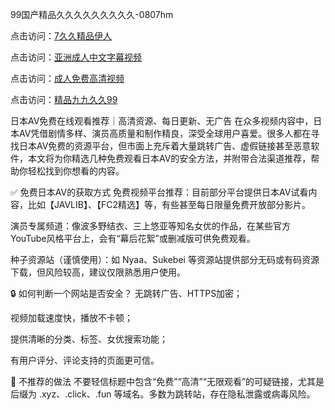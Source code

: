 99国产精品久久久久久久久久久-0807hm

点击访问：<a href="https://heiliaozj3tjd.pages.dev">7久久精品伊人</a>

点击访问：<a href="https://heiliaowzu4ur.pages.dev">亚洲成人中文字幕视频</a>

点击访问：<a href="https://heiliaoow5kzm.pages.dev">成人免费高清视频</a>

点击访问：<a href="https://heiliao2dmwwy.pages.dev">精品九九久久99</a>

日本AV免费在线观看推荐｜高清资源、每日更新、无广告
在众多视频内容中，日本AV凭借剧情多样、演员高质量和制作精良，深受全球用户喜爱。很多人都在寻找日本AV免费的资源平台，但市面上充斥着大量跳转广告、虚假链接甚至恶意软件，本文将为你精选几种免费观看日本AV的安全方法，并附带合法渠道推荐，帮助你轻松找到你想看的内容。

✅ 免费日本AV的获取方式
免费视频平台推荐：目前部分平台提供日本AV试看内容，比如【JAVLIB】、【FC2精选】等，有些甚至每日限量免费开放部分影片。

演员专属频道：像波多野结衣、三上悠亚等知名女优的作品，在某些官方YouTube风格平台上，会有“幕后花絮”或删减版可供免费观看。

种子资源站（谨慎使用）：如 Nyaa、Sukebei 等资源站提供部分无码或有码资源下载，但风险较高，建议仅限熟悉用户使用。

🔒 如何判断一个网站是否安全？
无跳转广告、HTTPS加密；

视频加载速度快，播放不卡顿；

提供清晰的分类、标签、女优搜索功能；

有用户评分、评论支持的页面更可信。

🚫 不推荐的做法
不要轻信标题中包含“免费”“高清”“无限观看”的可疑链接，尤其是后缀为 .xyz、.click、.fun 等域名。多数为跳转站，存在隐私泄露或病毒风险。



<span style="display:none;">[Canonical link](https://github.com/july4562/56799 ）</span>
